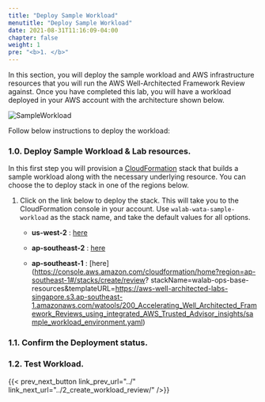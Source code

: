 ```yaml
---
title: "Deploy Sample Workload"
menutitle: "Deploy Sample Workload"
date: 2021-08-31T11:16:09-04:00
chapter: false
weight: 1
pre: "<b>1. </b>"
---
```



In this section, you will deploy the sample workload and AWS infrastructure resources that you will run the AWS Well-Architected Framework Review against. Once you have completed this lab, you will have a workload deployed in your AWS account with the architecture shown below.

![SampleWorkload](/watool/200_Accelerating_Well_Architected_Framework_Reviews_using_integrated_AWS_Trusted_Advisor_insights/Images/section1_sample_workload_architecture_before.png)


Follow below instructions to deploy the workload:

### 1.0. Deploy Sample Workload & Lab resources.

In this first step you will provision a [CloudFormation](https://aws.amazon.com/cloudformation/) stack that builds a sample workload along with the necessary underlying resource. You can choose the to deploy stack in one of the regions below. 

1. Click on the link below to deploy the stack. This will take you to the CloudFormation console in your account. Use `walab-wata-sample-workload` as the stack name, and take the default values for all options.

    * **us-west-2** : [here](https://console.aws.amazon.com/cloudformation/home?region=us-west-2#/stacks/create/review?stackName=walab-ops-base-resources&templateURL=https://aws-well-architected-labs-singapore.s3.ap-southeast-1.amazonaws.com/watools/200_Accelerating_Well_Architected_Framework_Reviews_using_integrated_AWS_Trusted_Advisor_insights/sample_workload_environment.yaml)
    

    *   **ap-southeast-2** : [here](https://console.aws.amazon.com/cloudformation/home?region=ap-southeast-2#/stacks/create/review?stackName=walab-ops-base-resources&templateURL=https://aws-well-architected-labs-singapore.s3.ap-southeast-1.amazonaws.com/watools/200_Accelerating_Well_Architected_Framework_Reviews_using_integrated_AWS_Trusted_Advisor_insights/sample_workload_environment.yaml)
    

    * **ap-southeast-1** : [here](https://console.aws.amazon.com/cloudformation/home?region=ap-southeast-1#/stacks/create/review?
    stackName=walab-ops-base-resources&templateURL=https://aws-well-architected-labs-singapore.s3.ap-southeast-1.amazonaws.com/watools/200_Accelerating_Well_Architected_Framework_Reviews_using_integrated_AWS_Trusted_Advisor_insights/sample_workload_environment.yaml)




### 1.1. Confirm the Deployment status.
<!-- 
Once the application is successfully deployed, go to your [CloudFormation console](https://console.aws.amazon.com/cloudformation/home?region=ap-southeast-2) and locate the stack named `walab-ops-sample-application`.

  1. Confirm that the stack is in a **'CREATE_COMPLETE'** state. 
  2. Record the following output details as it will be required later:
  3. Take note of the DNS value specified under **OutputApplicationEndpoint**  of the Outputs.

      The screenshot below shows the output from the CloudFormation stack:

      ![Section2 DNS Output](/Operations/200_Automating_operations_with_playbooks_and_runbooks/Images/section2-dns-outputs.png)

  4. Check for an email sent to the system operator and owner addresses you've specified in the build_application.sh script. This email should also be visible in the CloudFormation parameter under in the **SystemOpsNotificationEmail** and **SystemOwnerNotificationEmail**.

  5. Click `confirm subscription` on the email links to subscribe.

      ![Section2 DNS Output](/Operations/200_Automating_operations_with_playbooks_and_runbooks/Images/section2-email-confirm.png)

  {{% notice note %}}
  There will be 2 emails sent to your address, please ensure to subscribe to **both** of them.
  {{% /notice %}} -->


### 1.2. Test Workload.

<!-- In this section, you will be testing the encrypt API action from the deployed application. 

The application will take a JSON payload with `Name` as the identifier and `Text` key as the value of the secret message.

The application will encrypt the value under `Text` key with a designated KMS key and store the encrypted text in the RDS database with `Name` as the primary key. -->


{{< prev_next_button link_prev_url="../" link_next_url="../2_create_workload_review/" />}}
